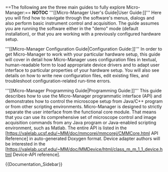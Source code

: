 ==The following are the three main guides to fully explore Micro-Manager:==
__NOTOC__
'''[[Micro-Manager User's Guide|User Guide:]]''' Here you will find how to navigate through the software's menus, dialogs and also perform basic instrument control and acquisition. The guide assumes you are running the software either in the "demo" mode (default installation), or that you are working with a previously configured hardware setup.

'''[[Micro-Manager Configuration Guide|Configuration Guide:]]''' In order to get  Micro-Manager to work with your particular hardware setup, this guide will cover in detail how Micro-Manager uses configuration files in textual, human-readable form to load appropriate device drivers and to adapt user interface to particular properties of your hardware setup. You will also see details on how to write new configuration files, edit existing files, and troubleshoot configuration-related run-time errors.

'''[[Micro-Manager Programming Guide|Programming Guide:]]''' This guide describes how to use the Micro-Manager programmatic interface (API) and demonstrates how to control the microscope setup from Java/C++ program or from other scripting environments. Micro-Manager is designed to strictly separate the user interface from the functional core module. That means that you can use its comprehensive set of microscope control and image acquisition commands from any Java program or Java-enabled scripting environment, such as Matlab.  The entire API is listed in the [https://valelab.ucsf.edu/~MM/doc/mmcorej/mmcorej/CMMCore.html API Reference] in auto-generated Doxygen format. Device adapter authors will be interested in the [https://valelab.ucsf.edu/~MM/doc/MMDevice/html/class_m_m_1_1_device.html Device-API reference].

{{Documentation_Sidebar}}
